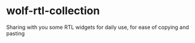 # wolf-rtl-collection
 Sharing with you some RTL widgets for daily use, for ease of copying and pasting
